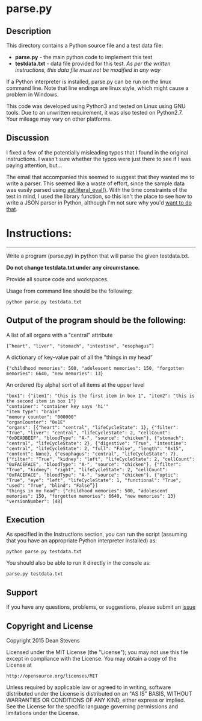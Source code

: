 parse.py
=========================

Description
----------------------

This directory contains a Python source file and a test data file:

* **parse.py** - the main python code to implement this test
* **testdata.txt** - data file provided for this test. *As per the
written instructions, this data file must not be modified
in any way*

If a Python interpreter is installed, parse.py can be run on the linux
command line.  Note that line endings are linux style, which might cause
a problem in Windows.

This code was developed using Python3 and tested on Linux using GNU tools.
Due to an unwritten requirement, it was also tested on Python2.7. Your 
mileage may vary on other platforms.


Discussion
----------------------
I fixed a few of the potentially misleading typos that I found in the
original instructions. I wasn't sure
whether the typos were just there to see if I was paying attention, but...

The email that accompanied this seemed to suggest that they wanted me to write
a parser. This seemed like a waste of effort, since the sample data was
easily parsed using
[ast.literal_eval()](https://docs.python.org/2/library/ast.html).
With the time constraints of the test in mind, I used the library function,
so this isn't the place
to see how to write a JSON parser in Python, although I'm not sure why you'd 
[want to do that](https://docs.python.org/2/library/json.html).


# Instructions:
----------------------

Write a program (parse.py) in python that will parse the given testdata.txt.

**Do not change testdata.txt under any circumstance.**

Provide all source code and workspaces.

Usage from command line should be the following:

    python parse.py testdata.txt

## Output of the program should be the following:

A list of all organs with a "central" attribute

    [“heart", "liver", "stomach", "intestine", "esophagus”]

A dictionary of key-value pair of all the "things in my head”

    {"childhood memories": 500, "adolescent memories": 150, "forgotten memories": 6640, "new memories": 13}

An ordered (by alpha) sort of all items at the upper level

    "box1": {"item1": "this is the first item in box 1", "item2": "this is the second item in box 1"}
    "container": "container key says 'hi'"
    "item type": "brain"
    "memory counter": "000000"
    "organCounter": "0x1E"
    "organs": [{"heart": "central", "lifeCycleState": 1}, {"filter": "True", "liver": "central", "lifeCycleState": 2, "cellCount": "0xDEADBEEF", "bloodType": "A-", "source": "chicken"}, {"stomach": "central", "lifeCycleState": 2}, {"digestive": "True", "intestine": "central", "lifeCycleState": 2, "full": "False", "length": "0x15", "content": None}, {"esophagus": "central", "lifeCycleState": 7}, {"filter": "True", "kidney": "left", "lifeCycleState": 2, "cellCount": "0xFACEFACE", "bloodType": "A-", "source": "chicken"}, {"filter": "True", "kidney": "right", "lifeCycleState": 2, "cellCount": "0xFACEFACE", "bloodType": "A-", "source": "chicken"}, {"optic": "True", "eye": "left", "lifeCycleState": 1, "functional": "True", "used": "True", "blind": "False”}]
    "things in my head": {"childhood memories": 500, "adolescent memories": 150, "forgotten memories": 6640, "new memories": 13}
    "versionNumber": [48]

Execution
----------------------

As specified in the Instructions section, you can run the script (assuming that
you have an appropriate Python interpreter installed) as:

    python parse.py testdata.txt

You should also be able to run it directly in the console as:

    parse.py testdata.txt

Support
----------------------

If you have any questions, problems, or suggestions, please submit an
[issue](../../../issues)

Copyright and License
----------------------

Copyright 2015 Dean Stevens

Licensed under the MIT License (the "License");
you may not use this file except in compliance with the License.
You may obtain a copy of the License at

    http://opensource.org/licenses/MIT

Unless required by applicable law or agreed to in writing, software
distributed under the License is distributed on an "AS IS" BASIS,
WITHOUT WARRANTIES OR CONDITIONS OF ANY KIND, either express or implied.
See the License for the specific language governing permissions and
limitations under the License.
